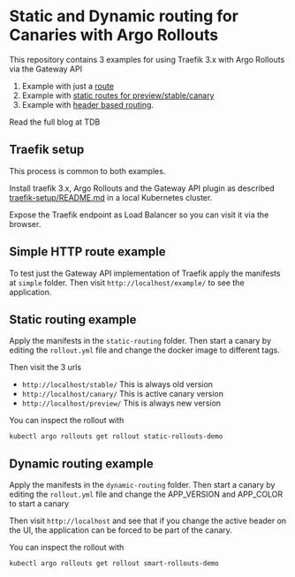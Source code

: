 # Static and Dynamic routing for Canaries with Argo Rollouts

This repository contains 3 examples for using Traefik 3.x with Argo Rollouts
via the Gateway API

1. Example with just a [route](simple) 
2. Example with [static routes for preview/stable/canary](static-routing)
3. Example with [header based routing](dynamic-routing).

Read the full blog at TDB

## Traefik setup

This process is common to both examples.

Install traefik 3.x, Argo Rollouts and the Gateway API plugin as described [traefik-setup/README.md](traefik-setup/README.md) in a local Kubernetes cluster.

Expose the Traefik endpoint as Load Balancer so you can visit it via the browser.

## Simple HTTP route example

To test just the Gateway API implementation of Traefik apply the manifests
at `simple` folder. Then visit `http://localhost/example/` to see the application.

## Static routing example

Apply the manifests in the `static-routing` folder. Then start a canary
by editing the `rollout.yml` file and change the docker image to different tags.

Then visit the 3 urls

* `http://localhost/stable/` This is always old version
* `http://localhost/canary/` This is active canary version
* `http://localhost/preview/` This is always new  version

You can inspect the rollout with

```
kubectl argo rollouts get rollout static-rollouts-demo
```

## Dynamic routing example

Apply the manifests in the `dynamic-routing` folder. Then start a canary
by editing the `rollout.yml` file and change the APP_VERSION and APP_COLOR to start a canary

Then visit `http://localhost` and see that if you change the active header on the UI, the application can be forced to be part of the canary.

You can inspect the rollout with

```
kubectl argo rollouts get rollout smart-rollouts-demo
```




